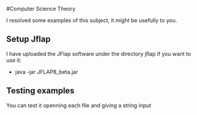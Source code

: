 #Computer Science Theory

I resolved some examples of this subject, it might be usefully to you.

## Setup Jflap

I have uploaded the JFlap software under the directory jflap if you want to use it:

 - java -jar JFLAP8_beta.jar
  

## Testing examples
 You can test it openning each file and giving a string input
